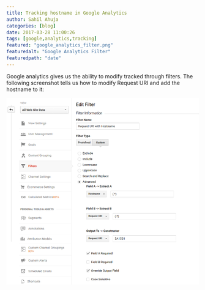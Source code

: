 ```yaml
---
title: Tracking hostname in Google Analytics
author: Sahil Ahuja
categories: [blog]
date: 2017-03-28 11:00:26
tags: [google,analytics,tracking]
featured: "google_analytics_filter.png"
featuredalt: "Google Analytics Filter"
featuredpath: "date"
---
```

Google analytics gives us the ability to modify tracked through filters. The following screenshot tells us how to modify Request URI and add the hostname to it:
<!--more-->
 
![Google Analytics Filter](/images/2017/google_analytics_filter.png)